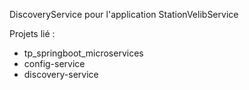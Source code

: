 DiscoveryService pour l'application StationVelibService

Projets lié :
* tp_springboot_microservices
* config-service
* discovery-service
